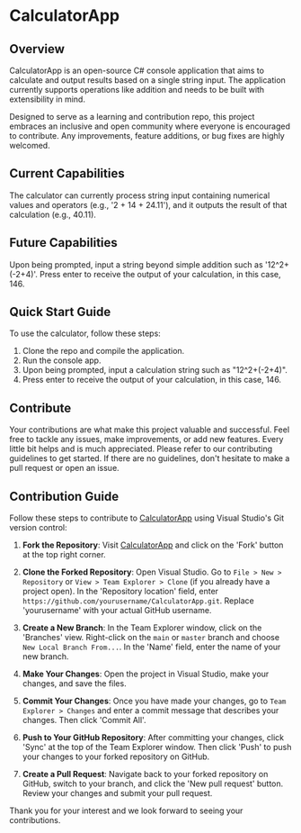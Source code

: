 # CalculatorApp

## Overview
CalculatorApp is an open-source C# console application that aims to calculate and output results based on a single string input. The application currently supports operations like addition and needs to be built with extensibility in mind. 

Designed to serve as a learning and contribution repo, this project embraces an inclusive and open community where everyone is encouraged to contribute. Any improvements, feature additions, or bug fixes are highly welcomed.

## Current Capabilities
The calculator can currently process string input containing numerical values and operators (e.g., '2 + 14 + 24.11'), and it outputs the result of that calculation (e.g., 40.11).

## Future Capabilities
Upon being prompted, input a string beyond simple addition such as '12^2+(-2+4)'.
Press enter to receive the output of your calculation, in this case, 146.

## Quick Start Guide
To use the calculator, follow these steps:

1. Clone the repo and compile the application.
2. Run the console app.
3. Upon being prompted, input a calculation string such as "12^2+(-2+4)".
4. Press enter to receive the output of your calculation, in this case, 146.

## Contribute
Your contributions are what make this project valuable and successful. Feel free to tackle any issues, make improvements, or add new features. Every little bit helps and is much appreciated. Please refer to our contributing guidelines to get started. If there are no guidelines, don't hesitate to make a pull request or open an issue.

## Contribution Guide

Follow these steps to contribute to [CalculatorApp](https://github.com/AndrewJesse/CalculatorApp) using Visual Studio's Git version control:

1. **Fork the Repository**: Visit [CalculatorApp](https://github.com/AndrewJesse/CalculatorApp) and click on the 'Fork' button at the top right corner.

2. **Clone the Forked Repository**: Open Visual Studio. Go to `File > New > Repository` or `View > Team Explorer > Clone` (if you already have a project open). In the 'Repository location' field, enter `https://github.com/yourusername/CalculatorApp.git`. Replace 'yourusername' with your actual GitHub username.

3. **Create a New Branch**: In the Team Explorer window, click on the 'Branches' view. Right-click on the `main` or `master` branch and choose `New Local Branch From...`. In the 'Name' field, enter the name of your new branch.

4. **Make Your Changes**: Open the project in Visual Studio, make your changes, and save the files.

5. **Commit Your Changes**: Once you have made your changes, go to `Team Explorer > Changes` and enter a commit message that describes your changes. Then click 'Commit All'.

6. **Push to Your GitHub Repository**: After committing your changes, click 'Sync' at the top of the Team Explorer window. Then click 'Push' to push your changes to your forked repository on GitHub.

7. **Create a Pull Request**: Navigate back to your forked repository on GitHub, switch to your branch, and click the 'New pull request' button. Review your changes and submit your pull request.

Thank you for your interest and we look forward to seeing your contributions.
